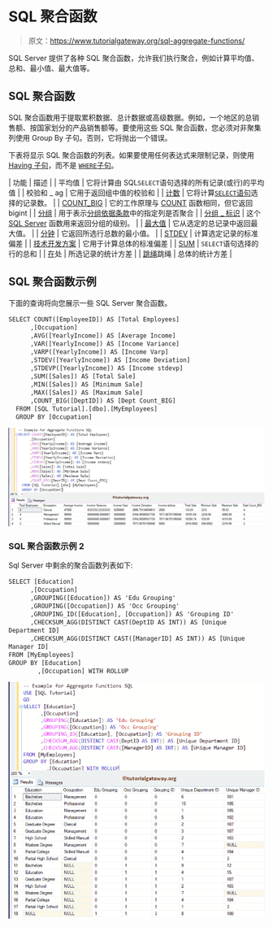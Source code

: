 # SQL 聚合函数

> 原文：<https://www.tutorialgateway.org/sql-aggregate-functions/>

SQL Server 提供了各种 SQL 聚合函数，允许我们执行聚合，例如计算平均值、总和、最小值、最大值等。

## SQL 聚合函数

SQL 聚合函数用于提取累积数据、总计数据或高级数据。例如，一个地区的总销售额、按国家划分的产品销售额等。要使用这些 SQL 聚合函数，您必须对非聚集列使用 Group By 子句。否则，它将抛出一个错误。

下表将显示 SQL 聚合函数的列表。如果要使用任何表达式来限制记录，则使用 [Having 子句](https://www.tutorialgateway.org/sql-having-clause/)，而不是 [`WHERE`子句](https://www.tutorialgateway.org/sql-where-clause/)。

| 功能 | 描述 |
| 平均值 | 它将计算由 SQL`SELECT`语句选择的所有记录(或行)的平均值 |
| 校验和 _ ag | 它用于返回组中值的校验和 |
| [计数](https://www.tutorialgateway.org/sql-count-function/) | 它将计算[`SELECT`语句](https://www.tutorialgateway.org/sql-select-statement/)选择的记录数。 |
| [COUNT_BIG](https://www.tutorialgateway.org/sql-count_big-function/) | 它的工作原理与 [COUNT](https://www.tutorialgateway.org/sql-count-function/) 函数相同，但它返回 bigint |
| [分组](https://www.tutorialgateway.org/sql-grouping-function/) | 用于表示[分组依据条款](https://www.tutorialgateway.org/sql-group-by-clause/)中的指定列是否聚合 |
| [分组 _ 标识](https://www.tutorialgateway.org/sql-grouping_id-function/) | 这个 [SQL Server](https://www.tutorialgateway.org/sql/) 函数用来返回分组的级别。 |
| [最大值](https://www.tutorialgateway.org/sql-max-function/) | 它从选定的总记录中返回最大值。 |
| [分钟](https://www.tutorialgateway.org/sql-min-function/) | 它返回所选行总数的最小值。 |
| [STDEV](https://www.tutorialgateway.org/sql-stdev-function/) | 计算选定记录的标准偏差 |
| [技术开发方案](https://www.tutorialgateway.org/sql-stdevp-function/) | 它用于计算总体的标准偏差 |
| [SUM](https://www.tutorialgateway.org/sql-sum-function/) | `SELECT`语句选择的行的总和 |
| [在](https://www.tutorialgateway.org/sql-var-function/)处 | 所选记录的统计方差 |
| [跳绳](https://www.tutorialgateway.org/sql-varp-function/)跳绳 | 总体的统计方差 |

## SQL 聚合函数示例

下面的查询将向您展示一些 SQL Server 聚合函数。

```
SELECT COUNT([EmployeeID]) AS [Total Employees]
      ,[Occupation]
      ,AVG([YearlyIncome]) AS [Average Income]
      ,VAR([YearlyIncome]) AS [Income Variance]
      ,VARP([YearlyIncome]) AS [Income Varp]
      ,STDEV([YearlyIncome]) AS [Income Deviation]
      ,STDEVP([YearlyIncome]) AS [Income stdevp]
      ,SUM([Sales]) AS [Total Sale]
      ,MIN([Sales]) AS [Minimum Sale]
      ,MAX([Sales]) AS [Maximum Sale]
      ,COUNT_BIG([DeptID]) AS [Dept Count_BIG]
  FROM [SQL Tutorial].[dbo].[MyEmployees]
  GROUP BY [Occupation]
```

![SQL Aggregate Functions 2](img/9f1776cfb54861a2f36eb1eb3ff3b5e8.png)

### SQL 聚合函数示例 2

Sql Server 中剩余的聚合函数列表如下:

```
SELECT [Education]
      ,[Occupation]
      ,GROUPING([Education]) AS 'Edu Grouping'
      ,GROUPING([Occupation]) AS 'Occ Grouping'
      ,GROUPING_ID([Education], [Occupation]) AS 'Grouping ID'
  	  ,CHECKSUM_AGG(DISTINCT CAST(DeptID AS INT)) AS [Unique Department ID] 
	  ,CHECKSUM_AGG(DISTINCT CAST([ManagerID] AS INT)) AS [Unique Manager ID]
FROM [MyEmployees]
GROUP BY [Education]
        ,[Occupation] WITH ROLLUP
```

![SQL Aggregate Functions 3](img/d9aad15d31cf6cf33c2d1f7a9a1ca4e4.png)